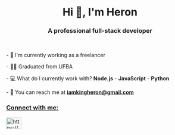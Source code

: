 <h1 align="center">Hi 👋, I'm Heron</h1>
<h3 align="center">A professional full-stack developer</h3>
<br/>


<p>- 💼 I'm currently working as a freelancer </p>
<p>- 👨‍🎓 Graduated from UFBA </p>
<p>- 💻 What do I currently work with? <strong>Node.js</strong> -  <strong>JavaScript</strong> - <strong>Python</strong> </p> 
<p>- 📩 You can reach me at <strong><a href="mailto:iamkingheron@gmail.com?subject=Hello,%20Heron">
iamkingheron@gmail.com</ a></strong></p>

<h3 align="left">Connect with me:</h3>
  <a
    href="https://www.linkedin.com/in/heron-santos-8a70a1296/"
    target="blank"
    ><img
      align="center"
      src="https://cdn.jsdelivr.net/npm/simple-icons@3.0.1/icons/linkedin.svg"
      alt="https://www.linkedin.com/in/heron-santos-8a70a1296/"
      height="30"
      width="40"
  /></a>
</p>
